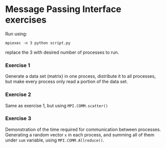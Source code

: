 # Message Passing Interface exercises

Run using:

    mpiexec -n 3 python script.py
    
replace the 3 with desired number of processes to run.

### Exercise 1

Generate a data set (matrix) in one process, distribute it to all processes, but make every process only read a portion of the data set.

### Exercise 2

Same as exercise 1, but using `MPI.COMM.scatter()`

### Exercise 3

Demonstration of the time required for communication between processes. Generating a random vector `x` in each process, and summing all of them under `sum` variable, using `MPI.COMM.Allreduce()`.